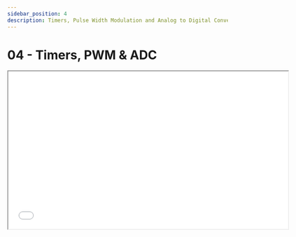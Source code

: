 ```yaml
---
sidebar_position: 4
description: Timers, Pulse Width Modulation and Analog to Digital Converters
---
```


# 04 - Timers, PWM & ADC

<iframe src="/slides/04" width="640" height="360"></iframe>
